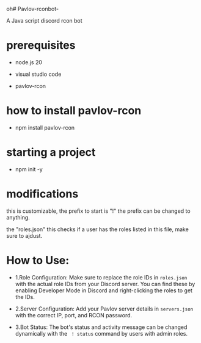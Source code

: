 oh# Pavlov-rconbot-


A Java script discord rcon bot

# prerequisites 

* node.js 20 

* visual studio code 

* pavlov-rcon 

# how to install pavlov-rcon

* npm install pavlov-rcon

# starting a project 

* npm init -y 

# modifications 

this is customizable, the prefix to start is "!" 
the prefix can be changed to anything.

the "roles.json" this checks if a user has the roles
listed in this file, make sure to ajdust.


# How to Use:

* 1.Role Configuration: Make sure to replace the role IDs in `roles.json` with the actual role IDs from your Discord server. You can find these by enabling Developer Mode in Discord and right-clicking the roles to get the IDs.

* 2.Server Configuration: Add your Pavlov server details in `servers.json` with the correct IP, port, and RCON password.

* 3.Bot Status: The bot's status and activity message can be changed dynamically with the ` ! status` command by users with admin roles.

